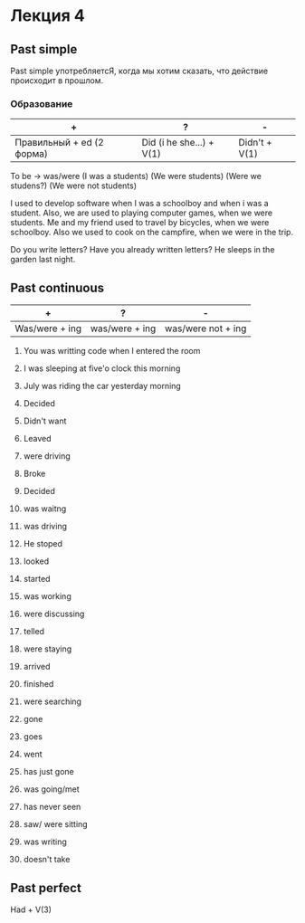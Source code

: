 # Лекция 4 


## Past simple

Past simple употребляетсЯ, когда мы хотим сказать, что действие происходит в прошлом.

### Образование

| +                         | ?                        | -             |
| ------------------------- | ------------------------ | ------------- |
| Правильный + ed (2 форма) | Did (i he she...) + V(1) | Didn't + V(1) |

To be -> was/were
(I was a students) (We were students) (Were we studens?) (We were not students)


I used to develop software when I was a schoolboy and when i was a student.
Also, we are used to playing computer games, when we were   students.
Me and my friend used to travel by bicycles, when we were schoolboy. 
Also we used to cook on the campfire, when we were in the trip.


Do you write letters?
Have you already written letters?
He sleeps in the garden last night.

## Past continuous 

| +              | ?              | -                  |
| -------------- | -------------- | ------------------ |
| Was/were + ing | was/were + ing | was/were not + ing |


1) You was writting code when I entered the room
2) I was sleeping at five'o clock this morning
3) July was riding the car yesterday morning

1) Decided 
2) Didn't want
3) Leaved
4) were driving
5) Broke
6) Decided
7) was waitng
8) was driving
9) He stoped
10) looked
11) started
12) was working
13) were discussing
14) telled
15) were staying
16) arrived
17) finished
18) were searching
19) gone

1) goes
2) went
3) has just gone
4) was going/met
5) has never seen
6) saw/ were sitting
7) was writing
8) doesn't take

## Past perfect

Had + V(3)
